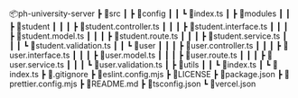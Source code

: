 📦ph-university-server
 ┣ 📂src
 ┃ ┣ 📂config
 ┃ ┃ ┗ 📜index.ts
 ┃ ┣ 📂modules
 ┃ ┃ ┣ 📂student
 ┃ ┃ ┃ ┣ 📜student.controller.ts
 ┃ ┃ ┃ ┣ 📜student.interface.ts
 ┃ ┃ ┃ ┣ 📜student.model.ts
 ┃ ┃ ┃ ┣ 📜student.route.ts
 ┃ ┃ ┃ ┣ 📜student.service.ts
 ┃ ┃ ┃ ┗ 📜student.validation.ts
 ┃ ┃ ┗ 📂user
 ┃ ┃ ┃ ┣ 📜user.controller.ts
 ┃ ┃ ┃ ┣ 📜user.interface.ts
 ┃ ┃ ┃ ┣ 📜user.model.ts
 ┃ ┃ ┃ ┣ 📜user.route.ts
 ┃ ┃ ┃ ┣ 📜user.service.ts
 ┃ ┃ ┃ ┗ 📜user.validation.ts
 ┃ ┣ 📂utils
 ┃ ┃ ┗ 📜index.ts
 ┃ ┗ 📜index.ts
 ┣ 📜.gitignore
 ┣ 📜eslint.config.mjs
 ┣ 📜LICENSE
 ┣ 📜package.json
 ┣ 📜prettier.config.mjs
 ┣ 📜README.md
 ┣ 📜tsconfig.json
 ┗ 📜vercel.json